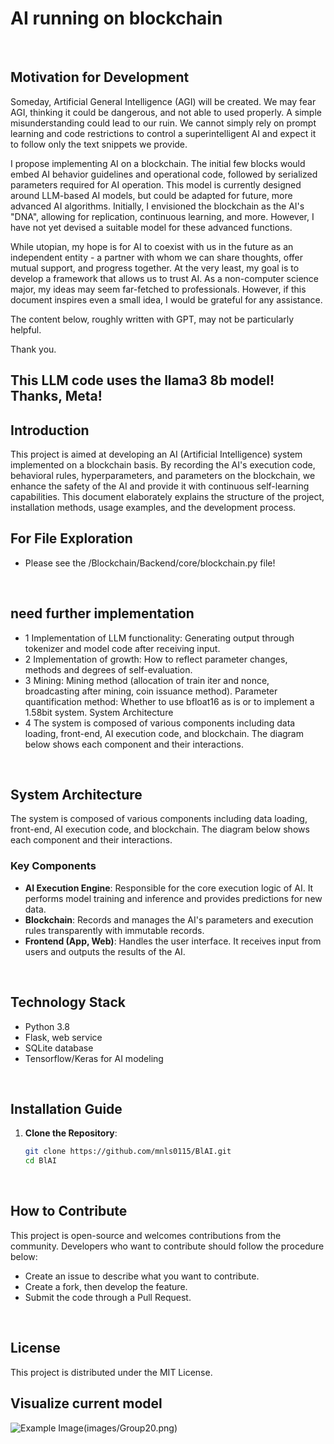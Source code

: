 # AI running on blockchain
<br>

## Motivation for Development
Someday, Artificial General Intelligence (AGI) will be created. We may fear AGI, thinking it could be dangerous, and not able to used properly. A simple misunderstanding could lead to our ruin. We cannot simply rely on prompt learning and code restrictions to control a superintelligent AI and expect it to follow only the text snippets we provide.

I propose implementing AI on a blockchain. The initial few blocks would embed AI behavior guidelines and operational code, followed by serialized parameters required for AI operation. This model is currently designed around LLM-based AI models, but could be adapted for future, more advanced AI algorithms.
Initially, I envisioned the blockchain as the AI's "DNA", allowing for replication, continuous learning, and more.  However, I have not yet devised a suitable model for these advanced functions.

While utopian, my hope is for AI to coexist with us in the future as an independent entity - a partner with whom we can share thoughts, offer mutual support, and progress together. At the very least, my goal is to develop a framework that allows us to trust AI.
As a non-computer science major, my ideas may seem far-fetched to professionals. However, if this document inspires even a small idea, I would be grateful for any assistance.

The content below, roughly written with GPT, may not be particularly helpful.

Thank you.

## This LLM code uses the llama3 8b model! Thanks, Meta!

## Introduction
This project is aimed at developing an AI (Artificial Intelligence) system implemented on a blockchain basis.
By recording the AI's execution code, behavioral rules, hyperparameters, and parameters on the blockchain, we enhance the safety of the AI and provide it with continuous self-learning capabilities.
This document elaborately explains the structure of the project, installation methods, usage examples, and the development process.
<br>


## For File Exploration
- Please see the /Blockchain/Backend/core/blockchain.py file!
<br>

## need further implementation
- 1 Implementation of LLM functionality: Generating output through tokenizer and model code after receiving input.
- 2 Implementation of growth: How to reflect parameter changes, methods and degrees of self-evaluation.
- 3 Mining: Mining method (allocation of train iter and nonce, broadcasting after mining, coin issuance method).
Parameter quantification method: Whether to use bfloat16 as is or to implement a 1.58bit system.
System Architecture
- 4 The system is composed of various components including data loading, front-end, AI execution code, and blockchain. The diagram below shows each component and their interactions.
<br>

## System Architecture
The system is composed of various components including data loading, front-end, AI execution code, and blockchain. The diagram below shows each component and their interactions.
<br>

### Key Components
- **AI Execution Engine**: Responsible for the core execution logic of AI. It performs model training and inference and provides predictions for new data.
- **Blockchain**: Records and manages the AI's parameters and execution rules transparently with immutable records.
- **Frontend (App, Web)**: Handles the user interface. It receives input from users and outputs the results of the AI.
<br>

## Technology Stack
- Python 3.8
- Flask, web service
- SQLite database
- Tensorflow/Keras for AI modeling
<br>

## Installation Guide
1. **Clone the Repository**:
   ```bash
   git clone https://github.com/mnls0115/BlAI.git
   cd BlAI
<br>

## How to Contribute
This project is open-source and welcomes contributions from the community. Developers who want to contribute should follow the procedure below:

- Create an issue to describe what you want to contribute.
- Create a fork, then develop the feature.
- Submit the code through a Pull Request.
<br>

## License
This project is distributed under the MIT License.

## Visualize current model
![Example Image](images/240501model.png)(images/Group20.png)